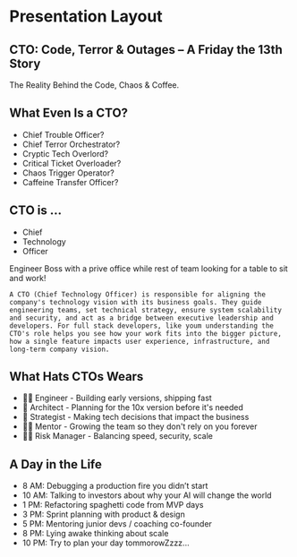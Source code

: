 # Presentation Layout

## CTO: Code, Terror & Outages – A Friday the 13th Story

The Reality Behind the Code, Chaos & Coffee.

## What Even Is a CTO?

- Chief Trouble Officer?
- Chief Terror Orchestrator?
- Cryptic Tech Overlord?
- Critical Ticket Overloader?
- Chaos Trigger Operator?
- Caffeine Transfer Officer?

## CTO is ...

- Chief
- Technology
- Officer

Engineer Boss with a prive office while rest of team looking for a table to sit and work!

    A CTO (Chief Technology Officer) is responsible for aligning the company's technology vision with its business goals. They guide engineering teams, set technical strategy, ensure system scalability and security, and act as a bridge between executive leadership and developers. For full stack developers, like youm understanding the CTO's role helps you see how your work fits into the bigger picture, how a single feature impacts user experience, infrastructure, and long-term company vision.

## What Hats CTOs Wears

- 🧑‍💻 Engineer - Building early versions, shipping fast
- 📐 Architect - Planning for the 10x version before it's needed
- 🎯 Strategist - Making tech decisions that impact the business
- 🧑‍🏫 Mentor - Growing the team so they don't rely on you forever
- 🕵️‍♂️ Risk Manager - Balancing speed, security, scale

## A Day in the Life

- 8 AM: Debugging a production fire you didn’t start
- 10 AM: Talking to investors about why your AI will change the world
- 1 PM: Refactoring spaghetti code from MVP days
- 3 PM: Sprint planning with product & design
- 5 PM: Mentoring junior devs / coaching co-founder
- 8 PM: Lying awake thinking about scale
- 10 PM: Try to plan your day tommorowZzzz...

